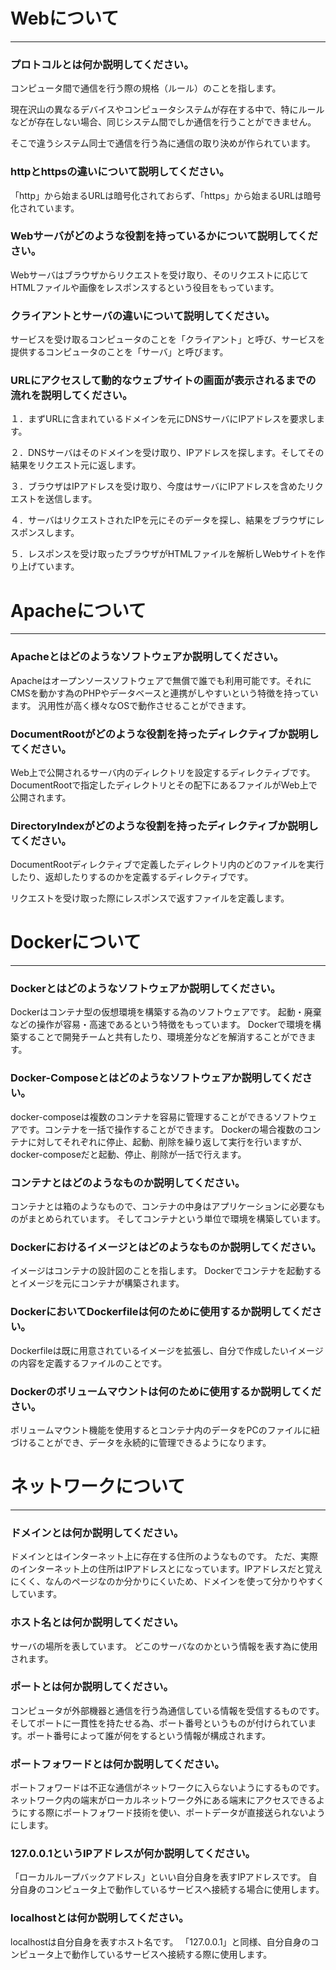 # Webについて
---
### プロトコルとは何か説明してください。

コンピュータ間で通信を行う際の規格（ルール）のことを指します。

現在沢山の異なるデバイスやコンピュータシステムが存在する中で、特にルールなどが存在しない場合、同じシステム間でしか通信を行うことができません。

そこで違うシステム同士で通信を行う為に通信の取り決めが作られています。

### httpとhttpsの違いについて説明してください。

「http」から始まるURLは暗号化されておらず、「https」から始まるURLは暗号化されています。

### Webサーバがどのような役割を持っているかについて説明してください。

Webサーバはブラウザからリクエストを受け取り、そのリクエストに応じてHTMLファイルや画像をレスポンスするという役目をもっています。

### クライアントとサーバの違いについて説明してください。

サービスを受け取るコンピュータのことを「クライアント」と呼び、サービスを提供するコンピュータのことを「サーバ」と呼びます。

### URLにアクセスして動的なウェブサイトの画面が表示されるまでの流れを説明してください。

１．まずURLに含まれているドメインを元にDNSサーバにIPアドレスを要求します。

２．DNSサーバはそのドメインを受け取り、IPアドレスを探します。そしてその結果をリクエスト元に返します。

３．ブラウザはIPアドレスを受け取り、今度はサーバにIPアドレスを含めたリクエストを送信します。

４．サーバはリクエストされたIPを元にそのデータを探し、結果をブラウザにレスポンスします。

５．レスポンスを受け取ったブラウザがHTMLファイルを解析しWebサイトを作り上げています。

# Apacheについて
---
### Apacheとはどのようなソフトウェアか説明してください。

Apacheはオープンソースソフトウェアで無償で誰でも利用可能です。それにCMSを動かす為のPHPやデータベースと連携がしやすいという特徴を持っています。
汎用性が高く様々なOSで動作させることができます。

### DocumentRootがどのような役割を持ったディレクティブか説明してください。

Web上で公開されるサーバ内のディレクトリを設定するディレクティブです。
DocumentRootで指定したディレクトリとその配下にあるファイルがWeb上で公開されます。

### DirectoryIndexがどのような役割を持ったディレクティブか説明してください。

DocumentRootディレクティブで定義したディレクトリ内のどのファイルを実行したり、返却したりするのかを定義するディレクティブです。

リクエストを受け取った際にレスポンスで返すファイルを定義します。


# Dockerについて
---
### Dockerとはどのようなソフトウェアか説明してください。

Dockerはコンテナ型の仮想環境を構築する為のソフトウェアです。
起動・廃棄などの操作が容易・高速であるという特徴をもっています。
Dockerで環境を構築することで開発チームと共有したり、環境差分などを解消することができます。

### Docker-Composeとはどのようなソフトウェアか説明してください。

docker-composeは複数のコンテナを容易に管理することができるソフトウェアです。コンテナを一括で操作することができます。
Dockerの場合複数のコンテナに対してそれぞれに停止、起動、削除を繰り返して実行を行いますが、docker-composeだと起動、停止、削除が一括で行えます。

### コンテナとはどのようなものか説明してください。

コンテナとは箱のようなもので、コンテナの中身はアプリケーションに必要なものがまとめられています。
そしてコンテナという単位で環境を構築しています。

### Dockerにおけるイメージとはどのようなものか説明してください。

イメージはコンテナの設計図のことを指します。
Dockerでコンテナを起動するとイメージを元にコンテナが構築されます。

### DockerにおいてDockerfileは何のために使用するか説明してください。

Dockerfileは既に用意されているイメージを拡張し、自分で作成したいイメージの内容を定義するファイルのことです。

### Dockerのボリュームマウントは何のために使用するか説明してください。

ボリュームマウント機能を使用するとコンテナ内のデータをPCのファイルに紐づけることができ、データを永続的に管理できるようになります。


# ネットワークについて
---
### ドメインとは何か説明してください。

ドメインとはインターネット上に存在する住所のようなものです。
ただ、実際のインターネット上の住所はIPアドレスとになっています。IPアドレスだと覚えにくく、なんのページなのか分かりにくいため、ドメインを使って分かりやすくしています。

### ホスト名とは何か説明してください。

サーバの場所を表しています。
どこのサーバなのかという情報を表す為に使用されます。

### ポートとは何か説明してください。

コンピュータが外部機器と通信を行う為通信している情報を受信するものです。そしてポートに一貫性を持たせる為、ポート番号というものが付けられています。ポート番号によって誰が何をするという情報が構成されます。

### ポートフォワードとは何か説明してください。

ポートフォワードは不正な通信がネットワークに入らないようにするものです。ネットワーク内の端末がローカルネットワーク外にある端末にアクセスできるようにする際にポートフォワード技術を使い、ポートデータが直接送られないようにします。

### 127.0.0.1というIPアドレスが何か説明してください。

「ローカルループバックアドレス」といい自分自身を表すIPアドレスです。
自分自身のコンピュータ上で動作しているサービスへ接続する場合に使用します。

### localhostとは何か説明してください。

localhostは自分自身を表すホスト名です。
「127.0.0.1」と同様、自分自身のコンピュータ上で動作しているサービスへ接続する際に使用します。